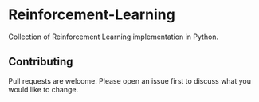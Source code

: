 # Reinforcement-Learning
Collection of Reinforcement Learning implementation in Python.

## Contributing
Pull requests are welcome. Please open an issue first to discuss what you would like to change.
